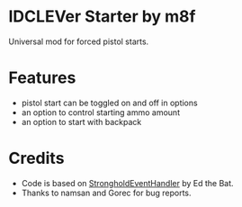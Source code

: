 # IDCLEVer Starter by m8f
Universal mod for forced pistol starts.

# Features
* pistol start can be toggled on and off in options
* an option to control starting ammo amount
* an option to start with backpack

# Credits
* Code is based on [StrongholdEventHandler](https://github.com/Realm667/Re-Releases/blob/master/stronghold/zscript.txt) by Ed the Bat.
* Thanks to namsan and Gorec for bug reports.
